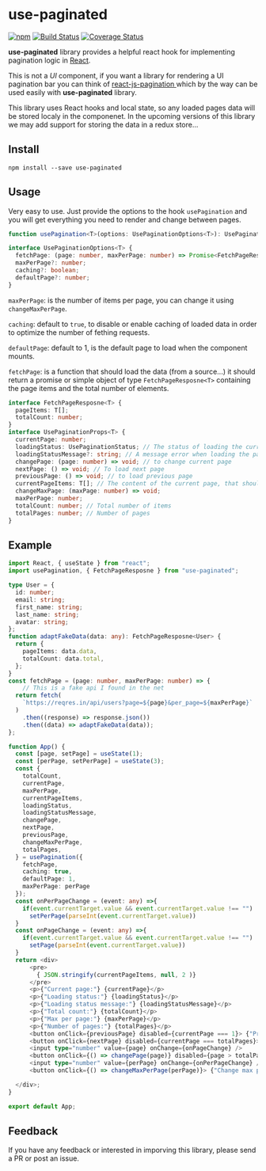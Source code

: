 # use-paginated

[![npm](https://img.shields.io/npm/v/use-paginated)](https://www.npmjs.com/package/use-paginated)
[![Build Status](https://travis-ci.org/amazzalel-habib/use-paginated.svg?branch=master)](https://travis-ci.org/amazzalel-habib/use-paginated)
[![Coverage Status](https://coveralls.io/repos/github/amazzalel-habib/use-paginated/badge.svg)](https://coveralls.io/github/amazzalel-habib/use-paginated)

**use-paginated** library provides a helpful react hook for implementing pagination logic in [React](https://reactjs.org/).  

This is not a *UI* component, if you want a library for rendering a UI pagination bar you can think of [react-js-pagination
](https://www.npmjs.com/package/react-js-pagination) which by the way can be used easily with **use-paginated** library.

This library uses React hooks and local state, so any loaded pages data will be stored localy in the componenet. In the upcoming versions of this library we may add support for storing the data in a redux store...

## Install

`npm install --save use-paginated`

## Usage

Very easy to use. Just provide the options to the hook `usePagination` and you will get everything you need to render and change between pages.

```typescript
function usePagination<T>(options: UsePaginationOptions<T>): UsePaginationProps<T>

interface UsePaginationOptions<T> {
  fetchPage: (page: number, maxPerPage: number) => Promise<FetchPageResposne<T>> | FetchPageResposne<T>;
  maxPerPage?: number;
  caching?: boolean;
  defaultPage?: number;
}
```

`maxPerPage`: is the number of items per page, you can change it using `changeMaxPerPage`.  

`caching`: default to `true`, to disable or enable caching of loaded data in order to optimize the number of fething requests.  

`defaultPage`: default to 1, is the default page to load when the component mounts.

`fetchPage`: is a function that should load the data (from a source...) it should return a promise or simple object of type `FetchPageResposne<T>` containing the page items and the total number of elements.

```typescript
interface FetchPageResposne<T> {
  pageItems: T[];
  totalCount: number;
}
interface UsePaginationProps<T> {
  currentPage: number;
  loadingStatus: UsePaginationStatus; // The status of loading the current page
  loadingStatusMessage?: string; // A message error when loading the page failed
  changePage: (page: number) => void; // to change current page
  nextPage: () => void; // To load next page
  previousPage: () => void; // to load previous page
  currentPageItems: T[]; // The content of the current page, that should be displayed
  changeMaxPage: (maxPage: number) => void;
  maxPerPage: number;
  totalCount: number; // Total number of items
  totalPages: number; // Number of pages
}
```

## Example

```typescript
import React, { useState } from "react";
import usePagination, { FetchPageResposne } from "use-paginated";

type User = {
  id: number;
  email: string;
  first_name: string;
  last_name: string;
  avatar: string;
};
function adaptFakeData(data: any): FetchPageResposne<User> {
  return {
    pageItems: data.data,
    totalCount: data.total,
  };
}
const fetchPage = (page: number, maxPerPage: number) => {
    // This is a fake api I found in the net
  return fetch(
    `https://reqres.in/api/users?page=${page}&per_page=${maxPerPage}`
  )
    .then((response) => response.json())
    .then((data) => adaptFakeData(data));
};

function App() {
  const [page, setPage] = useState(1);
  const [perPage, setPerPage] = useState(3);
  const {
    totalCount,
    currentPage,
    maxPerPage,
    currentPageItems,
    loadingStatus,
    loadingStatusMessage,
    changePage,
    nextPage,
    previousPage,
    changeMaxPerPage,
    totalPages,
  } = usePagination({
    fetchPage,
    caching: true,
    defaultPage: 1,
    maxPerPage: perPage
  });
  const onPerPageChange = (event: any) =>{
    if(event.currentTarget.value && event.currentTarget.value !== "")
      setPerPage(parseInt(event.currentTarget.value))
  }
  const onPageChange = (event: any) =>{
    if(event.currentTarget.value && event.currentTarget.value !== "")
      setPage(parseInt(event.currentTarget.value))
  }
  return <div>
      <pre>
        { JSON.stringify(currentPageItems, null, 2 )}
      </pre>
      <p>{"Current page:"} {currentPage}</p>
      <p>{"Loading status:"} {loadingStatus}</p>
      <p>{"Loading status message:"} {loadingStatusMessage}</p>
      <p>{"Total count:"} {totalCount}</p>
      <p>{"Max per page:"} {maxPerPage}</p>
      <p>{"Number of pages:"} {totalPages}</p>
      <button onClick={previousPage} disabled={currentPage === 1}> {"Previous"} </button>
      <button onClick={nextPage} disabled={currentPage === totalPages}> {"Next"} </button>
      <input type="number" value={page} onChange={onPageChange} />
      <button onClick={() => changePage(page)} disabled={page > totalPages || page < 1}> {"Go to this page"} </button>
      <input type="number" value={perPage} onChange={onPerPageChange} />
      <button onClick={() => changeMaxPerPage(perPage)}> {"Change max per page"} </button>

  </div>;
}

export default App;

```

## Feedback

If you have any feedback or interested in imporving this library, please send a PR or post an issue.